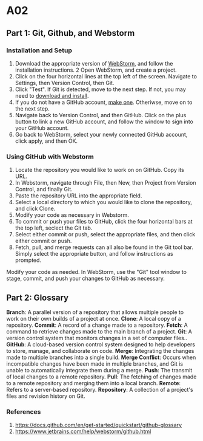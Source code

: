 # A02

## Part 1: Git, Github, and Webstorm

### Installation and Setup

1. Download the appropriate version of [WebStorm](https://www.jetbrains.com/webstorm/download/), and follow the installation instructions.
2 Open WebStorm, and create a project.
3. Click on the four horizontal lines at the top left of the screen. Navigate to Settings, then Version Control, then Git.
4. Click "Test". If Git is detected, move to the next step. If not, you may need to [download and install](https://git-scm.com/downloads).
5. If you do not have a GitHub account, [make one](https://github.com/). Otheriwse, move on to the next step.
6. Navigate back to Version Control, and then GitHub. Click on the plus button to link a new GitHub account, and follow the window to sign into your GitHub account.
7. Go back to WebStorm, select your newly connected GitHub account, click apply, and then OK.

### Using GitHub with Webstorm

1. Locate the repository you would like to work on on GitHub. Copy its URL.
2. In Webstorm, navigate through File, then New, then Project from Version Control, and finally Git.
3. Paste the repository URL into the appropriate field.
4. Select a local directory to which you would like to clone the repository, and click Clone.
5. Modify your code as necessary in Webstorm.
6. To commit or push your files to GitHub, click the four horizontal bars at the top left, seclect the Git tab.
7. Select either commit or push, select the appropriate files, and then click either commit or push.
8. Fetch, pull, and merge requests can all also be found in the Git tool bar. Simply select the appropriate button, and follow instructions as prompted.

Modify your code as needed.
In WebStorm, use the "Git" tool window to stage, commit, and push your changes to GitHub as necessary.

## Part 2: Glossary

**Branch**: A parallel version of a repository that allows multiple people to work on their own builds of a project at once.
**Clone**: A local copy of a repository.
**Commit**: A record of a change made to a repository.
**Fetch**: A command to retrieve changes made to the main branch of a project.
**Git**: A version control system that monitors changes in a set of computer files..
**GitHub**: A cloud-based version control system designed to help developers to store, manage, and collaborate on code.
**Merge**: Integrating the changes made to multiple branches into a single build.
**Merge Conflict**: Occurs when incompatible changes have been made in multiple  branches, and Git is unable to automatically integrate them during a merge.
**Push**: The transmit of local changes to a remote repository.
**Pull**: The fetching of changes made to a remote repository and merging them into a local branch.
**Remote**: Refers to a server-based repository.
**Repository**: A collection of a project's files and revision history on Git.

### References
1. https://docs.github.com/en/get-started/quickstart/github-glossary
2. https://www.jetbrains.com/help/webstorm/github.html
